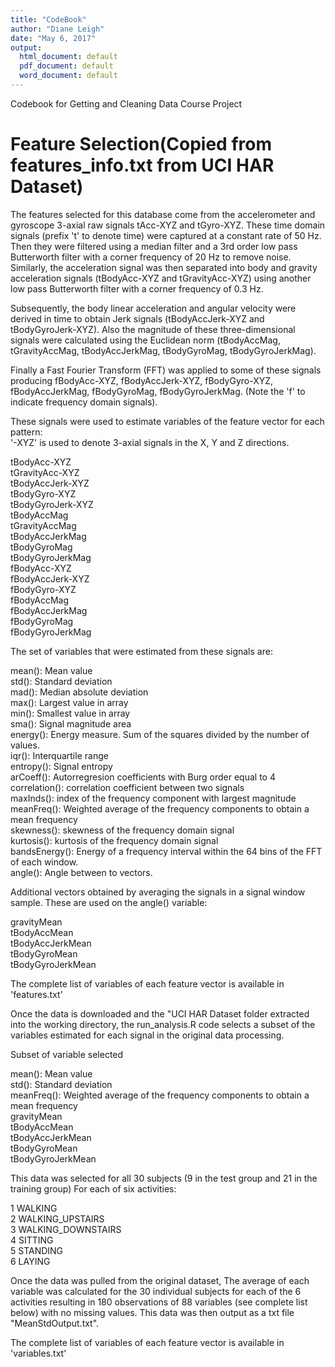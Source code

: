 ```yaml
---
title: "CodeBook"
author: "Diane Leigh"
date: "May 6, 2017"
output:
  html_document: default
  pdf_document: default
  word_document: default
---
```


Codebook for Getting and Cleaning Data Course Project

Feature Selection(Copied from features_info.txt from UCI HAR Dataset)
=================

The features selected for this database come from the accelerometer and gyroscope 3-axial raw signals tAcc-XYZ and tGyro-XYZ. These time domain signals (prefix 't' to denote time) were captured at a constant rate of 50 Hz. Then they were filtered using a median filter and a 3rd order low pass Butterworth filter with a corner frequency of 20 Hz to remove noise. Similarly, the acceleration signal was then separated into body and gravity acceleration signals (tBodyAcc-XYZ and tGravityAcc-XYZ) using another low pass Butterworth filter with a corner frequency of 0.3 Hz. 

Subsequently, the body linear acceleration and angular velocity were derived in time to obtain Jerk signals (tBodyAccJerk-XYZ and tBodyGyroJerk-XYZ). Also the magnitude of these three-dimensional signals were calculated using the Euclidean norm (tBodyAccMag, tGravityAccMag, tBodyAccJerkMag, tBodyGyroMag, tBodyGyroJerkMag). 

Finally a Fast Fourier Transform (FFT) was applied to some of these signals producing fBodyAcc-XYZ, fBodyAccJerk-XYZ, fBodyGyro-XYZ, fBodyAccJerkMag, fBodyGyroMag, fBodyGyroJerkMag. (Note the 'f' to indicate frequency domain signals). 

These signals were used to estimate variables of the feature vector for each pattern:  
'-XYZ' is used to denote 3-axial signals in the X, Y and Z directions.

tBodyAcc-XYZ   
tGravityAcc-XYZ   
tBodyAccJerk-XYZ   
tBodyGyro-XYZ   
tBodyGyroJerk-XYZ   
tBodyAccMag   
tGravityAccMag   
tBodyAccJerkMag   
tBodyGyroMag   
tBodyGyroJerkMag   
fBodyAcc-XYZ   
fBodyAccJerk-XYZ   
fBodyGyro-XYZ   
fBodyAccMag   
fBodyAccJerkMag   
fBodyGyroMag   
fBodyGyroJerkMag   

The set of variables that were estimated from these signals are: 

mean(): Mean value   
std(): Standard deviation   
mad(): Median absolute deviation    
max(): Largest value in array   
min(): Smallest value in array   
sma(): Signal magnitude area    
energy(): Energy measure. Sum of the squares divided by the number of values.    
iqr(): Interquartile range    
entropy(): Signal entropy   
arCoeff(): Autorregresion coefficients with Burg order equal to 4   
correlation(): correlation coefficient between two signals   
maxInds(): index of the frequency component with largest magnitude   
meanFreq(): Weighted average of the frequency components to obtain a mean  frequency   
skewness(): skewness of the frequency domain signal   
kurtosis(): kurtosis of the frequency domain signal    
bandsEnergy(): Energy of a frequency interval within the 64 bins of the FFT of each window.  
angle(): Angle between to vectors.   

Additional vectors obtained by averaging the signals in a signal window sample. These are used on the angle() variable:

gravityMean   
tBodyAccMean    
tBodyAccJerkMean   
tBodyGyroMean   
tBodyGyroJerkMean   

The complete list of variables of each feature vector is available in 'features.txt'




Once the data is downloaded and the "UCI HAR Dataset folder extracted into the working directory, the run_analysis.R code selects a subset of the variables estimated for each signal in the original data processing.

Subset of variable selected

mean(): Mean value    
std(): Standard deviation   
meanFreq(): Weighted average of the frequency components to obtain a mean frequency   
gravityMean   
tBodyAccMean   
tBodyAccJerkMean   
tBodyGyroMean   
tBodyGyroJerkMean   

This data was selected for all 30 subjects (9 in the test group and 21 in the training group) For each of six activities:

1 WALKING   
2 WALKING_UPSTAIRS   
3 WALKING_DOWNSTAIRS   
4 SITTING   
5 STANDING    
6 LAYING    

Once the data was pulled from the original dataset, The average of each variable was calculated for the 30 individual subjects for each of the 6 activities resulting in 180 observations of 88 variables (see complete list below) with no missing values. This data was then output as a txt file "MeanStdOutput.txt". 


The complete list of variables of each feature vector is available in 'variables.txt'

